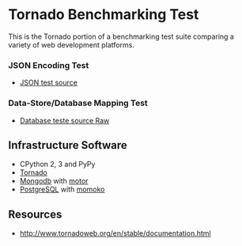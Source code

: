 # Tornado Benchmarking Test

This is the Tornado portion of a benchmarking test suite comparing a variety of web development platforms.

### JSON Encoding Test

* [JSON test source](server.py)


### Data-Store/Database Mapping Test

* [Database teste source Raw](server.py)


## Infrastructure Software

* CPython 2, 3 and PyPy
* [Tornado](https://www.tornadoweb.com/)
* [Mongodb](https://www.mongodb.org/) with [motor](http://motor.readthedocs.org/en/stable/)
* [PostgreSQL](http://www.postgresql.org/) with [momoko](http://momoko.61924.nl/en/latest/)


## Resources
* http://www.tornadoweb.org/en/stable/documentation.html
